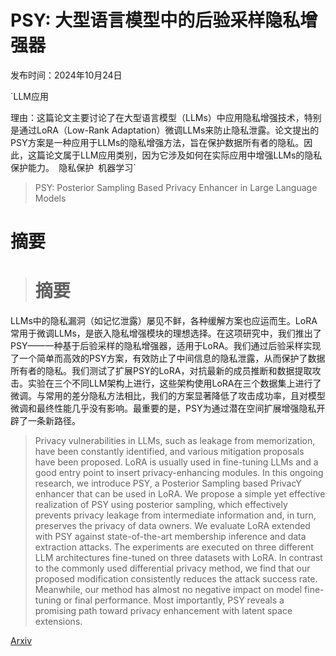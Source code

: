 # PSY: 大型语言模型中的后验采样隐私增强器

发布时间：2024年10月24日

`LLM应用

理由：这篇论文主要讨论了在大型语言模型（LLMs）中应用隐私增强技术，特别是通过LoRA（Low-Rank Adaptation）微调LLMs来防止隐私泄露。论文提出的PSY方案是一种应用于LLMs的隐私增强方法，旨在保护数据所有者的隐私。因此，这篇论文属于LLM应用类别，因为它涉及如何在实际应用中增强LLMs的隐私保护能力。` `隐私保护` `机器学习`

> PSY: Posterior Sampling Based Privacy Enhancer in Large Language Models

# 摘要

> # 摘要
LLMs中的隐私漏洞（如记忆泄露）屡见不鲜，各种缓解方案也应运而生。LoRA常用于微调LLMs，是嵌入隐私增强模块的理想选择。在这项研究中，我们推出了PSY——一种基于后验采样的隐私增强器，适用于LoRA。我们通过后验采样实现了一个简单而高效的PSY方案，有效防止了中间信息的隐私泄露，从而保护了数据所有者的隐私。我们测试了扩展PSY的LoRA，对抗最新的成员推断和数据提取攻击。实验在三个不同LLM架构上进行，这些架构使用LoRA在三个数据集上进行了微调。与常用的差分隐私方法相比，我们的方案显著降低了攻击成功率，且对模型微调和最终性能几乎没有影响。最重要的是，PSY为通过潜在空间扩展增强隐私开辟了一条新路径。

> Privacy vulnerabilities in LLMs, such as leakage from memorization, have been constantly identified, and various mitigation proposals have been proposed. LoRA is usually used in fine-tuning LLMs and a good entry point to insert privacy-enhancing modules. In this ongoing research, we introduce PSY, a Posterior Sampling based PrivacY enhancer that can be used in LoRA. We propose a simple yet effective realization of PSY using posterior sampling, which effectively prevents privacy leakage from intermediate information and, in turn, preserves the privacy of data owners. We evaluate LoRA extended with PSY against state-of-the-art membership inference and data extraction attacks. The experiments are executed on three different LLM architectures fine-tuned on three datasets with LoRA. In contrast to the commonly used differential privacy method, we find that our proposed modification consistently reduces the attack success rate. Meanwhile, our method has almost no negative impact on model fine-tuning or final performance. Most importantly, PSY reveals a promising path toward privacy enhancement with latent space extensions.

[Arxiv](https://arxiv.org/abs/2410.18824)